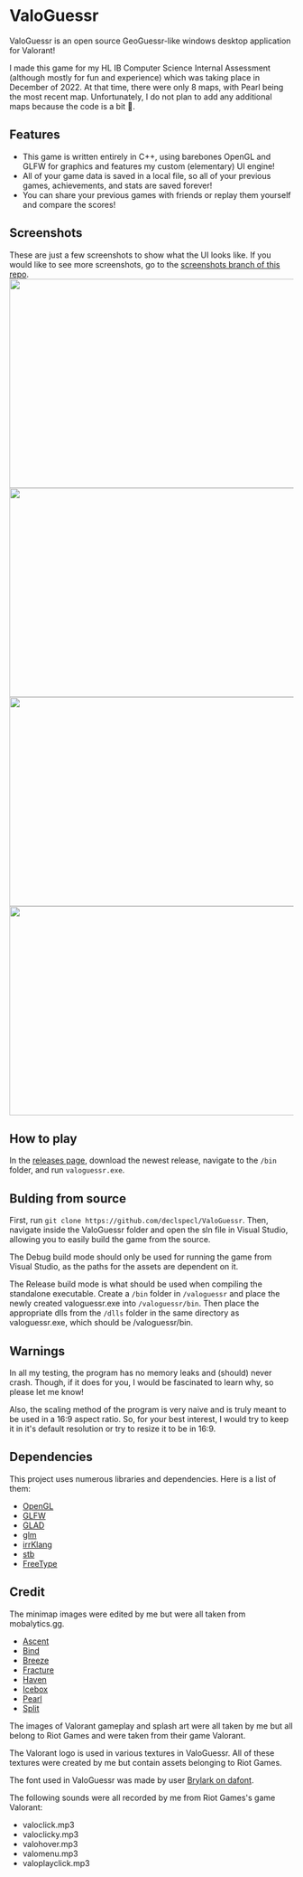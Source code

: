# ValoGuessr

ValoGuessr is an open source GeoGuessr-like windows desktop application for Valorant!

I made this game for my HL IB Computer Science Internal Assessment (although mostly for fun and experience) which was taking place in December of 2022.
At that time, there were only 8 maps, with Pearl being the most recent map. Unfortunately, I do not plan to add any additional maps because the code is a bit 🥴.

## Features
* This game is written entirely in C++, using barebones OpenGL and GLFW for graphics and features my custom (elementary) UI engine!
* All of your game data is saved in a local file, so all of your previous games, achievements, and stats are saved forever!
* You can share your previous games with friends or replay them yourself and compare the scores!

## Screenshots
These are just a few screenshots to show what the UI looks like. If you would like to see more screenshots, go to the [screenshots branch of this repo](https://github.com/declspecl/ValoGuessr/tree/screenshots).
<img src="../screenshots/mainMenu.png" width="650" height="370">
<img src="../screenshots/play.png" width="650" height="370">
<img src="../screenshots/settings.png" width="650" height="370">
<img src="../screenshots/roundResults.png" width="650" height="370">

## How to play
In the [releases page](https://github.com/declspecl/ValoGuessr/releases), download the newest release, navigate to the `/bin` folder, and run `valoguessr.exe`.

## Bulding from source
First, run ```git clone https://github.com/declspecl/ValoGuessr```.
Then, navigate inside the ValoGuessr folder and open the sln file in Visual Studio, allowing you to easily build the game from the source.

The Debug build mode should only be used for running the game from Visual Studio, as the paths for the assets are dependent on it.

The Release build mode is what should be used when compiling the standalone executable.
Create a `/bin` folder in `/valoguessr` and place the newly created valoguessr.exe into `/valoguessr/bin`.
Then place the appropriate dlls from the `/dlls` folder in the same directory as valoguessr.exe, which should be /valoguessr/bin.

## Warnings
In all my testing, the program has no memory leaks and (should) never crash. Though, if it does for you, I would be fascinated to learn why, so please let me know!

Also, the scaling method of the program is very naive and is truly meant to be used in a 16:9 aspect ratio. So, for your best interest, I would try to keep it in it's default resolution or try to resize it to be in 16:9.

## Dependencies
This project uses numerous libraries and dependencies. Here is a list of them:
* [OpenGL](https://www.opengl.org/)
* [GLFW](https://www.glfw.org/)
* [GLAD](https://glad.dav1d.de/)
* [glm](https://github.com/g-truc/glm)
* [irrKlang](https://www.ambiera.com/irrklang/)
* [stb](https://github.com/nothings/stb)
* [FreeType](https://freetype.org/)

## Credit
The minimap images were edited by me but were all taken from mobalytics.gg.
* [Ascent](https://cdn.mobalytics.gg/assets/valorant/images/maps/levels/ascent_map.svg)
* [Bind](https://cdn.mobalytics.gg/assets/valorant/images/maps/levels/bind_map.svg)
* [Breeze](https://cdn.mobalytics.gg/assets/valorant/images/maps/levels/breeze_map.svg)
* [Fracture](https://cdn.mobalytics.gg/assets/valorant/images/maps/levels/fracture_map.svg)
* [Haven](https://cdn.mobalytics.gg/assets/valorant/images/maps/levels/haven_map.svg)
* [Icebox](https://cdn.mobalytics.gg/assets/valorant/images/maps/levels/icebox_map.svg)
* [Pearl](https://cdn.mobalytics.gg/assets/valorant/images/maps/levels/pearl_map.svg)
* [Split](https://cdn.mobalytics.gg/assets/valorant/images/maps/levels/split_map.svg)

The images of Valorant gameplay and splash art were all taken by me but all belong to Riot Games and were taken from their game Valorant.

The Valorant logo is used in various textures in ValoGuessr. All of these textures were created by me but contain assets belonging to Riot Games.

The font used in ValoGuessr was made by user [Brylark on dafont](https://www.dafont.com/valorant.font).

The following sounds were all recorded by me from Riot Games's game Valorant:
* valoclick.mp3
* valoclicky.mp3
* valohover.mp3
* valomenu.mp3
* valoplayclick.mp3
